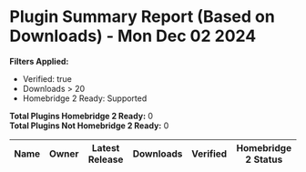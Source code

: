 # Plugin Summary Report (Based on Downloads) - Mon Dec 02 2024

**Filters Applied:**
- Verified: true
- Downloads > 20
- Homebridge 2 Ready: Supported

**Total Plugins Homebridge 2 Ready:** 0<br>
**Total Plugins Not Homebridge 2 Ready:** 0

| Name | Owner | Latest Release | Downloads | Verified | Homebridge 2 Status |
| ---- | ----- | -------------- | --------- | -------- | ------------------- |
